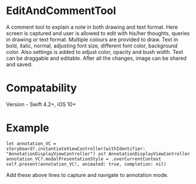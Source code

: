 # EditAndCommentTool
A comment tool to explain a note in both drawing and text format. Here screen is captured and user is allowed to edit with his/her thoughts, queries in drawing or text format. Multiple colours are provided to draw. Text in bold, italic, normal, adjusting font size, different font color, background color. Also settings is added to adjust color, opacity and bush width. Text can be draggable and editable. After all the changes, image can be shared and saved.


# Compatability
Version - Swift 4.2+, iOS 10+
# Example
```
let annotation_VC = storyboard?.instantiateViewController(withIdentifier: "AnnotationDisplayViewController") as? AnnotationDisplayViewController
annotation_VC?.modalPresentationStyle = .overCurrentContext
self.present(annotation_VC!, animated: true, completion: nil)
```
Add these above lines to capture and navigate to annotation mode.
